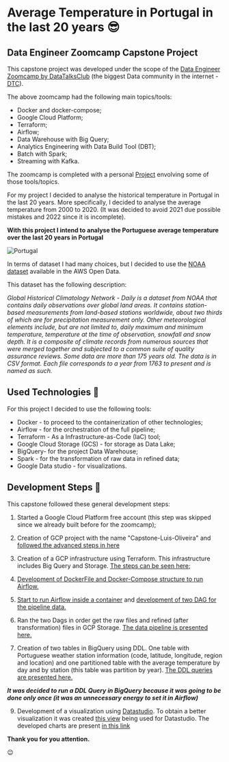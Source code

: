 # Average Temperature in Portugal in the last 20 years 😎
## Data Engineer Zoomcamp Capstone Project

This capstone project was developed under the scope of the [Data Engineer Zoomcamp by DataTalksClub](https://github.com/DataTalksClub/data-engineering-zoomcamp) (the biggest Data community in the internet - [DTC](https://datatalks.club/)).

The above zoomcamp had the following main topics/tools:
- Docker and docker-compose;
- Google Cloud Platform;
- Terraform;
- Airflow;
- Data Warehouse with Big Query;
- Analytics Engineering with Data Build Tool (DBT);
- Batch with Spark;
- Streaming with Kafka.

The zoomcamp is completed with a personal [Project](https://github.com/DataTalksClub/data-engineering-zoomcamp/tree/main/week_7_project) envolving some of those tools/topics.

For my project I decided to analyse the historical temperature in Portugal in the last 20 years. 
More specifically, I decided to analyse the average temperature from 2000 to 2020. (It was decided to avoid 2021 due possible mistakes and 2022 since it is incomplete).

**With this project I intend to analyse the Portuguese average temperature over the last 20 years in Portugal**

![Portugal](https://user-images.githubusercontent.com/12693788/163829678-57d52284-55bb-40f1-bbbf-b7df41b80cc0.png)

In terms of dataset I had many choices, but I decided to use the [NOAA dataset](https://registry.opendata.aws/noaa-ghcn/) available in the AWS Open Data.

This dataset has the following description:

*Global Historical Climatology Network - Daily is a dataset from NOAA that contains daily observations over global land areas. It contains station-based measurements from land-based stations worldwide, about two thirds of which are for precipitation measurement only. Other meteorological elements include, but are not limited to, daily maximum and minimum temperature, temperature at the time of observation, snowfall and snow depth. It is a composite of climate records from numerous sources that were merged together and subjected to a common suite of quality assurance reviews. Some data are more than 175 years old. The data is in CSV format. Each file corresponds to a year from 1763 to present and is named as such.*

## Used Technologies 🔨

For this project I decided to use the following tools:
- Docker - to proceed to the containerization of other technologies;
- Airflow - for the orchestration of the full pipeline;
- Terraform - As a Infrastructure-as-Code (IaC) tool;
- Google Cloud Storage (GCS) - for storage as Data Lake;
- BigQuery- for the project Data Warehouse;
- Spark - for the transformation of raw data in refined data;
- Google Data studio - for visualizations.


## Development Steps 🚧

This capstone followed these general development steps:

1. Started a Google Cloud Platform free account (this step was skipped since we already built before for the zoomcamp);

2. Creation of GCP project with the name "Capstone-Luis-Oliveira" and [followed the advanced steps in here](https://github.com/guoliveira/data-engineer-zoomcamp-project/tree/main/GCP_Terraform)

3. Creation of a GCP infrastructure using Terraform. This infrastructure includes Big Query and Storage.  [The steps can be seen here](https://github.com/guoliveira/data-engineer-zoomcamp-project/blob/main/GCP_Terraform/Readme.md#creation-of-a-gcp-infrastructure);

4. [Development of DockerFile and Docker-Compose structure to run Airflow.](Airflow/setup_docker.md)

5. [Start to run Airflow inside a container](Airflow/README.md) and [development of two DAG for the pipeline data.](Airflow/dags)

6. Ran the two Dags in order get the raw files and refined (after transformation) files in GCP Storage. [The data pipeline is presented here.](pipeline.md)

7. Creation of two tables in BigQuery using DDL. One table with Portuguese weather station information (code, latitude, longitude, region and location) and one partitioned table with the average temperature by day and by station (this table was partition by year). [The DDL queries are presented here.](SQL/create_tables.sql)

***It was decided to run a DDL Query in BigQuery because it was going to be done only once (it was an unnecessary energy to set it in Airflow)***

9. Development of a visualization using [Datastudio](https://datastudio.google.com). To obtain a better visualization it was created [this view](SQL/create_view_visio.sql) being used for Datastudio. The developed charts are present [in this link](https://datastudio.google.com/u/1/reporting/a11df294-07aa-47ef-beb5-1438f26a3283/page/oSmqC)

**Thank you for you attention.**

😉


